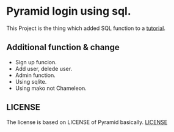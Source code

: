 
# Pyramid login using sql.

This Project is the thing which added SQL function to a [tutorial](https://github.com/Pylons/pyramid/tree/1.3-branch/docs/tutorials/wiki2/src/authorization/>).

## Additional function & change
 
 * Sign up funcion.
 * Add user, delede user.
 * Admin function.
 * Using sqlite.
 * Using mako not Chameleon.
 

## LICENSE
  
  The license is based on LICENSE of Pyramid  basically.
  [LICENSE](https://github.com/pylonsproject-jp/pyramid/blob/doc-ja/LICENSE.txt)


